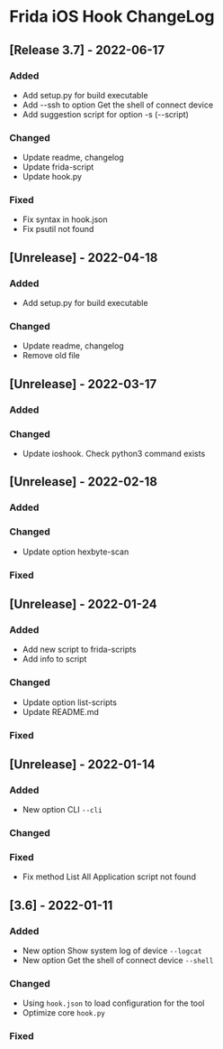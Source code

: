 # Frida iOS Hook ChangeLog

## [Release 3.7] - 2022-06-17

### Added
- Add setup.py for build executable
- Add --ssh to option Get the shell of connect device
- Add suggestion script for option -s (--script)
### Changed
- Update readme, changelog
- Update frida-script
- Update hook.py
### Fixed
- Fix syntax in hook.json
- Fix psutil not found

## [Unrelease] - 2022-04-18

### Added
- Add setup.py for build executable
### Changed
- Update readme, changelog
- Remove old file 

## [Unrelease] - 2022-03-17

### Added

### Changed
- Update ioshook. Check python3 command exists

## [Unrelease] - 2022-02-18

### Added

### Changed
- Update option hexbyte-scan

### Fixed

## [Unrelease] - 2022-01-24

### Added
- Add new script to frida-scripts
- Add info to script

### Changed
- Update option list-scripts
- Update README.md

### Fixed

## [Unrelease] - 2022-01-14

### Added
- New option CLI `--cli`
 
### Changed

### Fixed
- Fix method List All Application script not found 

## [3.6] - 2022-01-11

### Added
- New option Show system log of device `--logcat`
- New option Get the shell of connect device `--shell`
 
### Changed
- Using `hook.json` to load configuration for the tool
- Optimize core `hook.py`

### Fixed
